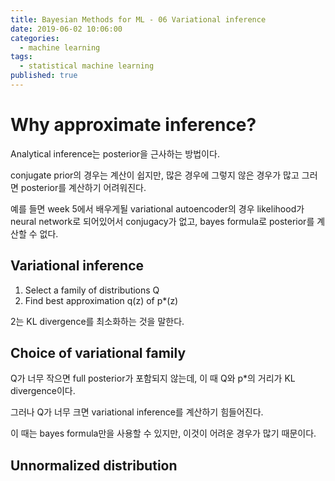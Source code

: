 ```yaml
---
title: Bayesian Methods for ML - 06 Variational inference
date: 2019-06-02 10:06:00
categories:
  - machine learning
tags:
  - statistical machine learning
published: true
---
```


# Why approximate inference?

Analytical inference는 posterior을 근사하는 방법이다.

conjugate prior의 경우는 계산이 쉽지만, 많은 경우에 그렇지 않은 경우가 많고 그러면 posterior를 계산하기 어려워진다.

예를 들면 week 5에서 배우게될 variational autoencoder의 경우 likelihood가 neural network로 되어있어서 conjugacy가 없고, bayes formula로 posterior를 계산할 수 없다.

## Variational inference

1. Select a family of distributions Q
2. Find best approximation q(z) of p*(z)

2는 KL divergence를 최소화하는 것을 말한다.

## Choice of variational family

Q가 너무 작으면 full posterior가 포함되지 않는데, 이 때 Q와 p*의 거리가 KL divergence이다. 

그러나 Q가 너무 크면 variational inference를 계산하기 힘들어진다.

이 때는 bayes formula만을 사용할 수 있지만, 이것이 어려운 경우가 많기 때문이다.

## Unnormalized distribution